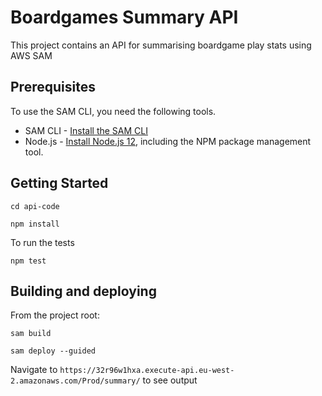 # Boardgames Summary API

This project contains an API for summarising boardgame play stats using AWS SAM

## Prerequisites

To use the SAM CLI, you need the following tools.

* SAM CLI - [Install the SAM CLI](https://docs.aws.amazon.com/serverless-application-model/latest/developerguide/serverless-sam-cli-install.html)
* Node.js - [Install Node.js 12](https://nodejs.org/en/), including the NPM package management tool.

## Getting Started

`cd api-code`

`npm install`

To run the tests

`npm test`

## Building and deploying

From the project root:

`sam build`

`sam deploy --guided`

Navigate to `https://32r96w1hxa.execute-api.eu-west-2.amazonaws.com/Prod/summary/` to see output

